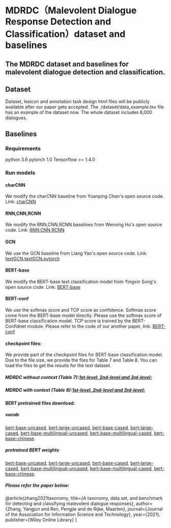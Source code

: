    
# MDRDC（Malevolent Dialogue Response Detection and Classification）dataset and baselines

## The MDRDC dataset and baselines for malevolent dialogue detection and classification.

## Dataset
Dataset, lexicon and annotation task design html files will be publicly available after our paper gets accepted.
The ./dataset/data_example.tsv file has an example of the dataset now. The whole dataset includes 6,000 dialogues.


## Baselines
### Requirements
python 3.6
pytorch 1.0
Tensorflow >= 1.4.0

### Run models
#### charCNN
We modify the charCNN baseline from Yuanping Chen's open source code.
Link: [charCNN](https://github.com/srviest/char-cnn-text-classification-pytorch)
#### RNN,CNN,RCNN
We modify the RNN,CNN,RCNN baselines from Wenxing Hu's open source code.
Link: [RNN,CNN,RCNN](https://github.com/649453932/Chinese-Text-Classification-Pytorch)

#### GCN
We use the GCN baseline from Liang Yao's open source code.
Link: [textGCN](https://github.com/yao8839836/text_gcn),[textGCN.pytorch](https://github.com/iworldtong/text_gcn.pytorch)

#### BERT-base
We modify the BERT-base text classification model from Yingxin Song's open source code.
Link:
[BERT-base](https://github.com/songyingxin/Bert-TextClassification)

#### BERT-conf
We use the softmax score and TCP score as confidence.
Softmax score come from the BERT-base model directly. Please use the softmax score of BERT-base classification model.
TCP score is trained by the BERT-Confidnet module. Please refer to the code of our another paper, link: [BERT-conf](https://github.com/repozhang/CaSE_HMCEval)

#### checkpoint files:
We provide part of the checkpoint files for BERT-base classification model.
Due to the file size, we provide the files for Table 7 and Table 8.
You can load the files to get the results for the test dataset.

##### MDRDC without context (Table 7):[1st-level, 2nd-level and 3rd-level:](https://drive.google.com/file/d/1Ih6UQas7aVpKw2FR179ro7xKORpNU6I9/view?usp=sharing)

##### MDRDC with context (Table 8):[1st-level, 2nd-level and 3rd-level:](https://drive.google.com/file/d/17sfHuwjRPOn0T6C2T7ARw8WMtsjJ_iRU/view?usp=sharing)


#### BERT pretrained files download:
##### vocab
[bert-base-uncased](https://s3.amazonaws.com/models.huggingface.co/bert/bert-base-uncased-vocab.txt),
[bert-large-uncased](https://s3.amazonaws.com/models.huggingface.co/bert/bert-large-uncased-vocab.txt),
[bert-base-cased](https://s3.amazonaws.com/models.huggingface.co/bert/bert-base-cased-vocab.txt),
[bert-large-cased](https://s3.amazonaws.com/models.huggingface.co/bert/bert-large-cased-vocab.txt),
[bert-base-multilingual-uncased](https://s3.amazonaws.com/models.huggingface.co/bert/bert-base-multilingual-uncased-vocab.txt),
[bert-base-multilingual-cased](https://s3.amazonaws.com/models.huggingface.co/bert/bert-base-multilingual-cased-vocab.txt),
[bert-base-chinese](https://s3.amazonaws.com/models.huggingface.co/bert/bert-base-chinese-vocab.txt).

##### pretrained BERT weights
[bert-base-uncased](https://s3.amazonaws.com/models.huggingface.co/bert/bert-base-uncased.tar.gz),
[bert-large-uncased](https://s3.amazonaws.com/models.huggingface.co/bert/bert-large-uncased.tar.gz),
[bert-base-cased](https://s3.amazonaws.com/models.huggingface.co/bert/bert-base-cased.tar.gz),
[bert-large-cased](https://s3.amazonaws.com/models.huggingface.co/bert/bert-large-cased.tar.gz),
[bert-base-multilingual-uncased](https://s3.amazonaws.com/models.huggingface.co/bert/bert-base-multilingual-uncased.tar.gz),
[bert-base-multilingual-cased](https://s3.amazonaws.com/models.huggingface.co/bert/bert-base-multilingual-cased.tar.gz),
[bert-base-chinese](https://s3.amazonaws.com/models.huggingface.co/bert/bert-base-chinese.tar.gz).


##### Please refer the paper below:
@article{zhang2021taxonomy,
  title={A taxonomy, data set, and benchmark for detecting and classifying malevolent dialogue responses},
  author={Zhang, Yangjun and Ren, Pengjie and de Rijke, Maarten},
  journal={Journal of the Association for Information Science and Technology},
  year={2021},
  publisher={Wiley Online Library}
}
        
        

